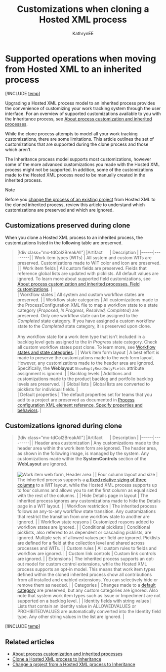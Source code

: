 ﻿---
title: Customizations when cloning a Hosted XML process 
titleSuffix: Azure DevOps Services
description: Describes the set of customizations that are preserved versus those that are ignored when upgrading a Hosted XML process to Inheritance 
ms-custom: inherited-process
ms.technology: devops-agile
ms.assetid: 
ms.author: kaelli
author: KathrynEE
ms.topic: conceptual
monikerRange: 'azure-devops'
ms.date: 05/30/2018
---

# Supported operations when moving from Hosted XML to an inherited process

[!INCLUDE [temp](../../../boards/includes/version-vsts-only.md)]

<a id="hosted-xml-process-model"> </a>

Upgrading a Hosted XML process model to an inherited process provides the convenience of customizing your work tracking system through the user interface. For an overview of supported customizations available to you with the Inheritance process, see [About process customization and inherited processes](inheritance-process-model.md).

While the clone process attempts to model all your work tracking customizations, there are some limitations. This article outlines the set of customizations that are supported during the clone process and those which aren't.

The Inheritance process model supports most customizations, however some of the more advanced customizations you made with the Hosted XML process might not be supported. In addition, some of the customizations made to the Hosted XML process need to be manually created in the inherited process.

> [!NOTE]  
> Before you [change the process of an existing project](change-process-from-hosted-to-inherited.md) from Hosted XML to the cloned inherited process, review this article to understand which customizations are preserved and which are ignored.

## Customizations preserved during clone

When you clone a Hosted XML process to an inherited process, the customizations listed in the following table are preserved.

> [!div class="mx-tdCol2BreakAll"]
> |Artifact&nbsp;&nbsp;&nbsp;&nbsp;&nbsp;&nbsp;| Description |
> |------|---------|
> | Work item types (WITs) | All system and custom WITs are preserved. Customizations made to WIT color and icon are preserved. |
> | Work item fields | All custom fields are preserved. Fields that reference global lists are updated with picklists. All default values are ignored. To learn more about supported field customizations, see [About process customization and inherited processes, Field customizations](inheritance-process-model.md#field-customizations). |  
> | Workflow states | All system and custom workflow states are preserved. |
> | Workflow state categories | All customizations made to the ProcessConfiguration XML file to map a workflow state to a state category (_Proposed, In Progress, Resolved, Completed_) are preserved. Only one workflow state can be assigned to the _Completed_ state category. If you have assigned a custom workflow state to the _Completed_ state category, it is preserved upon clone.<br/><br/>Any workflow state for a work item type that isn't included in a backlog level gets assigned to the _In Progress_ state category. Check all custom workflow states post clone. To learn more, see [Workflow states and state categories](../../../boards/work-items/workflow-and-state-categories.md). |
> | Work item form layout | A best effort is made to preserve the customizations made to the web form layout. However, any customizations made to the header area are ignored. Specifically, the **Weblayout** `ShowEmptyReadOnlyFields` attribute assignment is ignored. |
> | Backlog levels | Additions and customizations made to the product backlog and portfolio backlog levels are preserved. |
> | Global lists | Global lists are converted to picklists for individual fields. |  
> | Default properties | The default properties set for teams that you add to a project are preserved as documented in [Process configuration XML element reference, Specify properties and behaviors](../../../reference/xml/process-configuration-xml-element.md#specify-properties-and-behaviors). |

## Customizations ignored during clone

> [!div class="mx-tdCol2BreakAll"]
> |Artifact&nbsp;&nbsp;&nbsp;&nbsp;&nbsp;&nbsp;| Description |
> |------|---------|
> | Header area customization | Any customizations made to the header area within the work item form are ignored. The header area, as shown in the following image, is managed by the system. Any customizations made within the **SystemControls** section of the **WebLayout** are ignored. <br/><br/>![Work item web form, Header area](media/migration/header-area.png) |
> | Four column layout and size | The inherited process supports a [a fixed relative sizing of three columns](inheritance-process-model.md#resizing) to a WIT layout, while the Hosted XML process supports up to four columns and allows you to set the first column as equal sized with the rest of the columns. |
> | Hide Details page in layout | The inherited process ignores any customizations made to hide the Details page in a WIT layout. |
> | Workflow restriction | The inherited process follows an any-to-any workflow state transition. Any customizations that restrict the transition from one workflow state to another are ignored. |
> | Workflow state reasons | Customized reasons added to workflow states are ignored. |
> | Conditional picklists | Conditional picklists, also referred to as dependent or cascading picklists, are ignored. Multiple sets of allowed values per field are ignored. Picklists are defined for a field at the collection level and shared across processes and WITs. |
> | Custom rules | All custom rules to fields and workflow are ignored. |
> | Custom link controls | Custom link controls are ignored. |
> | Extensions | The inherited process supports an opt-out model for custom control extensions, while the Hosted XML process supports an opt-in model. This means that work item types defined within the cloned inherited process show all contributions from all installed and enabled extensions. You can selectively hide or remove them as needed. |
> | Categories | Changes made to a [default category](../../../reference/xml/use-categories-to-group-work-item-types.md#process) are preserved, but any custom categories are ignored. Also note that system work item types such as Issue or Impediment are not supported on a backlog level. |
> | Identity fields with string values | Lists that contain an identity value in ALLOWEDVALUES or PROHIBITEDVALUES are automatically converted into the Identity field type. Any other string values in the list are ignored. |

[!INCLUDE [temp](../includes/post-upgrade-steps.md)]

## Related articles

- [About process customization and inherited processes](inheritance-process-model.md)
- [Clone a Hosted XML process to Inheritance](upgrade-hosted-to-inherited.md)
- [Change a project from a Hosted XML process to Inheritance](change-process-from-hosted-to-inherited.md)
